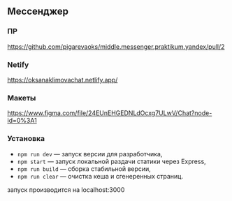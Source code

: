 ## Мессенджер

### ПР

https://github.com/pigarevaoks/middle.messenger.praktikum.yandex/pull/2

### Netify

https://oksanaklimovachat.netlify.app/

### Макеты

https://www.figma.com/file/24EUnEHGEDNLdOcxg7ULwV/Chat?node-id=0%3A1

### Установка

- `npm run dev` — запуск версии для разработчика,
- `npm start` — запуск локальной раздачи статики через Express,
- `npm run build` — сборка стабильной версии,
- `npm run clear` — очистка кеша и сгенеренных страниц.

запуск производится на localhost:3000
